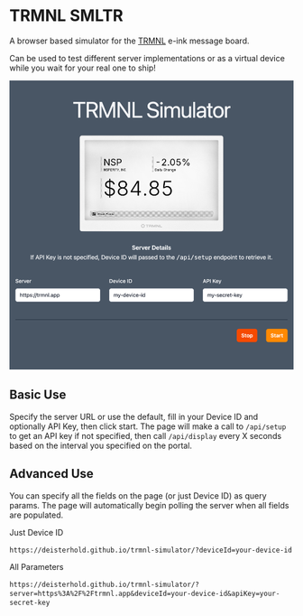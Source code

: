 # TRMNL SMLTR
A browser based simulator for the [TRMNL](https://usetrmnl.com/) e-ink message board.

Can be used to test different server implementations or as a virtual device while you wait for your real one to ship!

![Example](./screenshot.png)

## Basic Use

Specify the server URL or use the default, fill in your Device ID and optionally API Key, then click start.
The page will make a call to `/api/setup` to get an API key if not specified, then call `/api/display` every X seconds
based on the interval you specified on the portal.

## Advanced Use

You can specify all the fields on the page (or just Device ID) as query params.
The page will automatically begin polling the server when all fields are populated.

Just Device ID
```
https://deisterhold.github.io/trmnl-simulator/?deviceId=your-device-id
```

All Parameters
```
https://deisterhold.github.io/trmnl-simulator/?server=https%3A%2F%2Ftrmnl.app&deviceId=your-device-id&apiKey=your-secret-key
```
